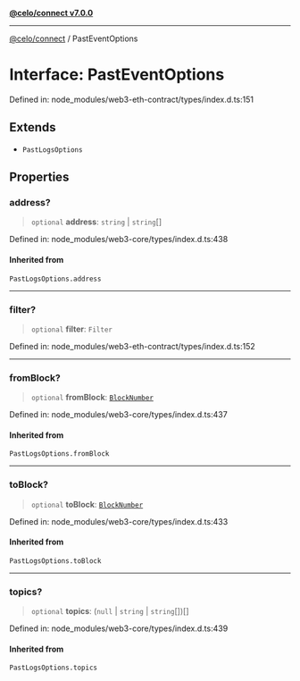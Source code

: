 [**@celo/connect v7.0.0**](../README.md)

***

[@celo/connect](../globals.md) / PastEventOptions

# Interface: PastEventOptions

Defined in: node\_modules/web3-eth-contract/types/index.d.ts:151

## Extends

- `PastLogsOptions`

## Properties

### address?

> `optional` **address**: `string` \| `string`[]

Defined in: node\_modules/web3-core/types/index.d.ts:438

#### Inherited from

`PastLogsOptions.address`

***

### filter?

> `optional` **filter**: `Filter`

Defined in: node\_modules/web3-eth-contract/types/index.d.ts:152

***

### fromBlock?

> `optional` **fromBlock**: [`BlockNumber`](../type-aliases/BlockNumber.md)

Defined in: node\_modules/web3-core/types/index.d.ts:437

#### Inherited from

`PastLogsOptions.fromBlock`

***

### toBlock?

> `optional` **toBlock**: [`BlockNumber`](../type-aliases/BlockNumber.md)

Defined in: node\_modules/web3-core/types/index.d.ts:433

#### Inherited from

`PastLogsOptions.toBlock`

***

### topics?

> `optional` **topics**: (`null` \| `string` \| `string`[])[]

Defined in: node\_modules/web3-core/types/index.d.ts:439

#### Inherited from

`PastLogsOptions.topics`
